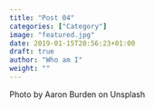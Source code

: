 ```yaml
---
title: "Post 04"
categories: ["Category"]
image: "featured.jpg"
date: 2019-01-15T20:56:23+01:00
draft: true
author: "Who am I"
weight: ""
---
```


Photo by Aaron Burden on Unsplash

